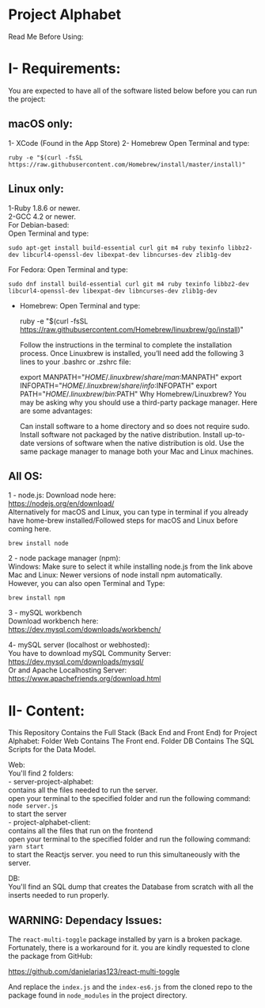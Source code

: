 # Project Alphabet

Read Me Before Using:

I- Requirements:
=================
You are expected to have all of the software listed below before you can run the project:

macOS only:
-------------
1- XCode (Found in the App Store)
2- Homebrew
	Open Terminal and type:

	ruby -e "$(curl -fsSL https://raw.githubusercontent.com/Homebrew/install/master/install)"

Linux only:
-------------
1-Ruby 1.8.6 or newer.  
2-GCC 4.2 or newer.  
For Debian-based:  
Open Terminal and type:
	
	sudo apt-get install build-essential curl git m4 ruby texinfo libbz2-dev libcurl4-openssl-dev libexpat-dev libncurses-dev zlib1g-dev

For Fedora:
Open Terminal and type:

	sudo dnf install build-essential curl git m4 ruby texinfo libbz2-dev libcurl4-openssl-dev libexpat-dev libncurses-dev zlib1g-dev

- Homebrew:
	Open Terminal and type:

	ruby -e "$(curl -fsSL https://raw.githubusercontent.com/Homebrew/linuxbrew/go/install)" 

	Follow the instructions in the terminal to complete the installation process.
	Once Linuxbrew is installed, you’ll need add the following 3 lines to your .bashrc or .zshrc file:

	export MANPATH="$HOME/.linuxbrew/share/man:$MANPATH"
	export INFOPATH="$HOME/.linuxbrew/share/info:$INFOPATH"	export PATH="$HOME/.linuxbrew/bin:$PATH"
	Why Homebrew/Linuxbrew?
	You may be asking why you should use a third-party package manager. Here are some advantages:
	
	Can install software to a home directory and so does not require sudo.
	Install software not packaged by the native distribution.
	Install up-to-date versions of software when the native distribution is old.
	Use the same package manager to manage both your Mac and Linux machines.

All OS:
-------
1 - node.js:
	Download node here:  
	https://nodejs.org/en/download/  
	Alternatively for macOS and Linux, you can type in terminal if you already have home-brew installed/Followed steps for macOS 
	and Linux before coming here.  
	
	brew install node  

2 - node package manager (npm):  
	Windows: Make sure to select it while installing node.js from the link above  
	Mac and Linux: 	Newer versions of node install npm automatically.  
	However, you can also open Terminal and Type:  
	
	brew install npm  
  
	
3 - mySQL workbench  
	Download workbench here:  
	https://dev.mysql.com/downloads/workbench/  

4- mySQL server (localhost or webhosted):  
	You have to download mySQL Community Server:  
	https://dev.mysql.com/downloads/mysql/  
	Or and Apache Localhosting Server:  
	https://www.apachefriends.org/download.html  

II- Content:
============
This Repository Contains the Full Stack (Back End and Front End) for Project Alphabet:
Folder Web Contains The Front end.
Folder DB Contains The SQL Scripts for the Data Model.

Web:  
You'll find 2 folders:  
	- server-project-alphabet:  
		contains all the files needed to run the server.  
		open your terminal to the specified folder and run the following command:  
			`node server.js`  
		to start the server  
	- project-alphabet-client:  
		contains all the files that run on the frontend  
		open your terminal to the specified folder and run the following command:  
			`yarn start`  
		to start the Reactjs server. you need to run this simultaneously with the server.  
  
DB:  
You'll find an SQL dump that creates the Database from scratch with all the inserts needed to run properly.  

## **WARNING:** Dependacy Issues:
The `react-multi-toggle` package installed by yarn is a broken package. Fortunately, there is a workaround for it.
you are kindly requested to clone the package from GitHub:  
  
https://github.com/danielarias123/react-multi-toggle  
  
And replace the `index.js` and the `index-es6.js` from the cloned repo to the package found in `node_modules` in the project directory.  
